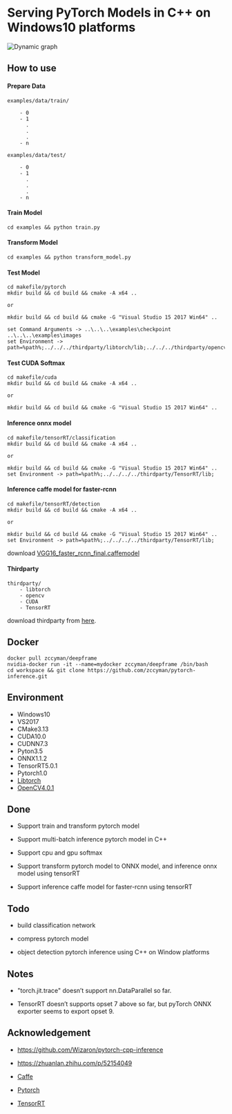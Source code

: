 # Serving PyTorch Models in C++ on Windows10 platforms

![Dynamic graph](https://github.com/zccyman/pytorch-inference/blob/master/examples/docs/pytorch-logo-dark.png)

## How to use

#### Prepare Data

	examples/data/train/

		- 0
		- 1
		  .
		  .
		  .
		- n

	examples/data/test/

		- 0
		- 1
		  .
		  .
		  .
		- n


#### Train Model
```
cd examples && python train.py
```

#### Transform Model
```
cd examples && python transform_model.py
```

#### Test Model
```
cd makefile/pytorch
mkdir build && cd build && cmake -A x64 ..

or

mkdir build && cd build && cmake -G "Visual Studio 15 2017 Win64" ..

set Command Arguments -> ..\..\..\examples\checkpoint ..\..\..\examples\images
set Environment -> path=%path%;../../../thirdparty/libtorch/lib;../../../thirdparty/opencv/build/x64/vc15/bin;
```	

#### Test CUDA Softmax
```
cd makefile/cuda
mkdir build && cd build && cmake -A x64 ..

or

mkdir build && cd build && cmake -G "Visual Studio 15 2017 Win64" ..
```	

#### Inference onnx model
```
cd makefile/tensorRT/classification
mkdir build && cd build && cmake -A x64 ..

or

mkdir build && cd build && cmake -G "Visual Studio 15 2017 Win64" ..
set Environment -> path=%path%;../../../../thirdparty/TensorRT/lib;
```

#### Inference caffe model for faster-rcnn
```
cd makefile/tensorRT/detection
mkdir build && cd build && cmake -A x64 ..

or

mkdir build && cd build && cmake -G "Visual Studio 15 2017 Win64" ..
set Environment -> path=%path%;../../../../thirdparty/TensorRT/lib;
```
download [VGG16_faster_rcnn_final.caffemodel](https://github.com/Sephora-M/master-thesis/tree/master/py-faster-rcnn/data/faster_rcnn_models)

#### Thirdparty

	thirdparty/
		- libtorch  
		- opencv 
		- CUDA
		- TensorRT
		
download thirdparty from [here](https://pan.baidu.com/s/1NxACM1coAXthmXizXKyhow#list/path=%2Fgithub%2Fpublic%2Fpytorch-inference&parentPath=%2Fgithub/thirdparty.zip).

## Docker
```
docker pull zccyman/deepframe
nvidia-docker run -it --name=mydocker zccyman/deepframe /bin/bash
cd workspace && git clone https://github.com/zccyman/pytorch-inference.git
```

## Environment

- Windows10
- VS2017
- CMake3.13
- CUDA10.0
- CUDNN7.3
- Pyton3.5
- ONNX1.1.2
- TensorRT5.0.1
- Pytorch1.0
- [Libtorch](https://download.pytorch.org/libtorch/cu100/libtorch-win-shared-with-deps-latest.zip)
- [OpenCV4.0.1](https://opencv.org/releases.html)

## Done

- Support train and transform pytorch model

- Support multi-batch inference pytorch model in C++

- Support cpu and gpu softmax

- Support transform pytorch model to ONNX model, and inference onnx model using tensorRT

- Support inference caffe model for faster-rcnn using tensorRT

## Todo

- build classification network

- compress pytorch model

- object detection pytorch inference using C++ on Window platforms


## Notes

- "torch.jit.trace" doesn’t support nn.DataParallel so far.

- TensorRT doesn’t supports opset 7 above so far, but pyTorch ONNX exporter seems to export opset 9.

	
## Acknowledgement

- https://github.com/Wizaron/pytorch-cpp-inference

- https://zhuanlan.zhihu.com/p/52154049

- [Caffe](https://github.com/BVLC/caffe)

- [Pytorch](https://github.com/pytorch/pytorch)

- [TensorRT](https://developer.nvidia.com/tensorrt)
